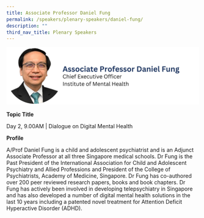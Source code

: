 ```yaml
---
title: Associate Professor Daniel Fung
permalink: /speakers/plenary-speakers/daniel-fung/
description: ""
third_nav_title: Plenary Speakers
---
```

<div style="display: flex; flex-wrap: wrap;">
  <div style="flex-basis: 100%; max-width: 100%;">
    <img alt="track speakers 1" src="/images/SpeakersPhoto/danielfung.png">
  </div>
</div>

<b>Topic Title</b>

<p id="left">Day 2, 9.00AM | Dialogue on Digital Mental Health</p>

**Profile**

A/Prof Daniel Fung is a child and adolescent psychiatrist and is an Adjunct Associate Professor at all three  Singapore medical schools.  Dr Fung is the Past President of the International Association for Child and Adolescent Psychiatry and Allied Professions and President of the College of Psychiatrists, Academy of Medicine, Singapore.  Dr Fung has co-authored over 200 peer reviewed research papers, books and book chapters.  Dr Fung has actively been involved in developing telepsychiatry in Singapore and has also developed a number of digital mental health solutions in the last 10 years including a patented novel treatment for Attention Deficit Hyperactive Disorder (ADHD).